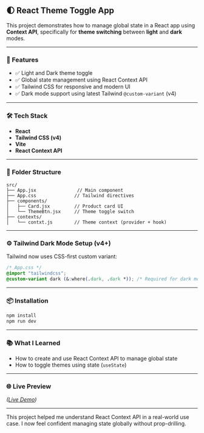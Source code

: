 ## 🌓 React Theme Toggle App

This project demonstrates how to manage global state in a React app using **Context API**, specifically for **theme switching** between **light** and **dark** modes.

---

### 🚀 Features

- ✅ Light and Dark theme toggle
- ✅ Global state management using React Context API
- ✅ Tailwind CSS for responsive and modern UI
- ✅ Dark mode support using latest Tailwind `@custom-variant` (v4)

---

### 🛠️ Tech Stack

- **React**
- **Tailwind CSS (v4)**
- **Vite**
- **React Context API**

---

### 📁 Folder Structure

```
src/
├── App.jsx               // Main component
├── App.css              // Tailwind directives
├── components/
│   ├── Card.jsx         // Product card UI
│   └── ThemeBtn.jsx     // Theme toggle switch
├── contexts/
│   └── contxt.js        // Theme context (provider + hook)
```

---

### ⚙️ Tailwind Dark Mode Setup (v4+)

Tailwind now uses CSS-first custom variant:

```css
/* App.css */
@import "tailwindcss";
@custom-variant dark (&:where(.dark, .dark *)); /* Required for dark mode */
```

---

### 📦 Installation

```bash
npm install
npm run dev
```

---

### 📚 What I Learned

- How to create and use React Context API to manage global state
- How to toggle themes using state (`useState`)

---

### 🌐 Live Preview

_([Live Demo](https://react-basic-project-context-api.vercel.app/))_

---

This project helped me understand React Context API in a real-world use case. I now feel confident managing state globally without prop-drilling.
